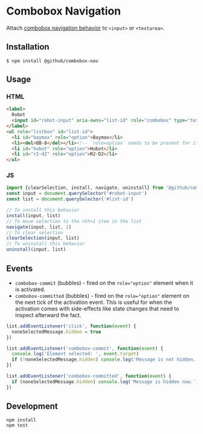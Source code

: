 # Combobox Navigation

Attach [combobox navigation behavior](https://www.w3.org/TR/wai-aria-practices/examples/combobox/aria1.1pattern/listbox-combo.html) to `<input>` or `<textarea>`.

## Installation

```
$ npm install @github/combobox-nav
```

## Usage

### HTML

```html
<label>
  Robot
  <input id="robot-input" aria-owns="list-id" role="combobox" type="text">
</label>
<ul role="listbox" id="list-id">
  <li id="baymax" role="option">Baymax</li>
  <li><del>BB-8</del></li><!-- `role=option` needs to be present for item to be selectable -->
  <li id="hubot" role="option">Hubot</li>
  <li id="r2-d2" role="option">R2-D2</li>
</ul>
```

### JS

```js
import {clearSelection, install, navigate, uninstall} from '@github/combobox-nav'
const input = document.querySelector('#robot-input')
const list = document.querySelector('#list-id')

// To install this behavior
install(input, list)
// To move selection to the nth+1 item in the list
navigate(input, list, 1)
// To clear selection
clearSelection(input, list)
// To uninstall this behavior
uninstall(input, list)
```

## Events

- `combobox-commit` (bubbles) - fired on the `role="option"` element when it is activated.
- `combobox-committed` (bubbles) - fired on the `role="option"` element on the next tick of the activation event. This is useful for when the activation comes with side-effects like state changes that need to inspect afterward the fact.

```js
list.addEventListener('click', function(event) {
  noneSelectedMessage.hidden = true
})

list.addEventListener('combobox-commit', function(event) {
  console.log('Element selected: ', event.target)
  if (!noneSelectedMessage.hidden) console.log('Message is not hidden.')
})

list.addEventListener('combobox-committed', function(event) {
  if (noneSelectedMessage.hidden) console.log('Message is hidden now.')
})
```

## Development

```
npm install
npm test
```
